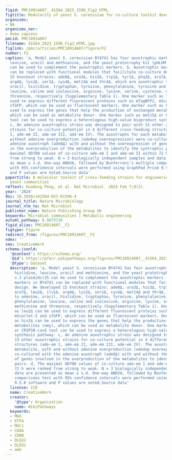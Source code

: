 ```yaml
---
figid: PMC10914607__41564_2023_1596_Fig2_HTML
figtitle: Modularity of yeast S. cerevisiae for co-culture toolkit development
organisms:
- NA
organisms_ner:
- Homo sapiens
pmcid: PMC10914607
filename: 41564_2023_1596_Fig2_HTML.jpg
figlink: /pmc/articles/PMC10914607/figure/F2
number: F2
caption: 'a, Model yeast S. cerevisiae BY4741 has four auxotrophic markers of histidine,
  leucine, uracil and methionine, and the yeast prototrophy kit (pHLUM v.2 plasmids)35
  can be used to complement the auxotrophic markers. b, Auxotrophic markers in BY4741
  can be replaced with functional modules that facilitate co-culture design. We developed
  15 knockout strains: ade8Δ, ura3Δ, his3Δ, trp1Δ, tyr1Δ, pha2Δ, aro7Δ, leu2Δ, ilv1Δ,
  arg4Δ, lys2Δ, ser1Δ, cys4Δ, met14Δ and thr4Δ, which are auxotrophic to adenine,
  uracil, histidine, tryptophan, tyrosine, phenylalanine, tyrosine and phenylalanine,
  leucine, valine and isoleucine, arginine, lysine, serine, cysteine, methionine and
  threonine, respectively (Supplementary Table 1). One marker such as leu2∆ can be
  used to express different fluorescent proteins such as mTagBFP2, mScarlet-I and
  sfGFP, which can be used as fluorescent markers. One marker such as his3∆ can be
  used to express the genes that help the production of exchanged metabolites (emy),
  which can be used as metabolite donor. One marker such as met15∆ or CRIPSR-cas9
  tool can be used to express a heterologous high-value bioproduct synthesis pathway.
  c, An adenine auxotrophic strain was designed to pair with 13 other auxotrophic
  strains for co-culture potential in 4 different cross-feeding structures (ade-em
  I, ade-em II, ade-em III, ade-em IV). The auxotrophs for each metabolite, with and
  without adenine overproduction (ade4op overexpression) were co-cultured with the
  adenine auxotroph (ade8Δ) with and without the overexpression of genes involved
  in the overproduction of the metabolites to identify the syntrophic pairs. d, The
  maximal OD700 values of co-culture ade-em I and ade-em II within 72 h were ranked
  from strong to weak. N = 3 biologically independent samples and data are presented
  as mean ± s.d. One-way ANOVA, followed by Bonferroni’s multiple comparisons test
  with 95% confidence intervals were performed using GraphPad Prism 9.5.0 software
  and P values are noted.Source data'
papertitle: A molecular toolkit of cross-feeding strains for engineering synthetic
  yeast communities
reftext: Huadong Peng, et al. Nat Microbiol. 2024 Feb 7;9(3).
year: '2024'
doi: 10.1038/s41564-023-01596-4
journal_title: Nature Microbiology
journal_nlm_ta: Nat Microbiol
publisher_name: Nature Publishing Group UK
keywords: Microbial communities | Metabolic engineering
automl_pathway: 0.5673726
figid_alias: PMC10914607__F2
figtype: Figure
redirect_from: /figures/PMC10914607__F2
ndex: ''
seo: CreativeWork
schema-jsonld:
  '@context': https://schema.org/
  '@id': https://pfocr.wikipathways.org/figures/PMC10914607__41564_2023_1596_Fig2_HTML.html
  '@type': Dataset
  description: 'a, Model yeast S. cerevisiae BY4741 has four auxotrophic markers of
    histidine, leucine, uracil and methionine, and the yeast prototrophy kit (pHLUM
    v.2 plasmids)35 can be used to complement the auxotrophic markers. b, Auxotrophic
    markers in BY4741 can be replaced with functional modules that facilitate co-culture
    design. We developed 15 knockout strains: ade8Δ, ura3Δ, his3Δ, trp1Δ, tyr1Δ, pha2Δ,
    aro7Δ, leu2Δ, ilv1Δ, arg4Δ, lys2Δ, ser1Δ, cys4Δ, met14Δ and thr4Δ, which are auxotrophic
    to adenine, uracil, histidine, tryptophan, tyrosine, phenylalanine, tyrosine and
    phenylalanine, leucine, valine and isoleucine, arginine, lysine, serine, cysteine,
    methionine and threonine, respectively (Supplementary Table 1). One marker such
    as leu2∆ can be used to express different fluorescent proteins such as mTagBFP2,
    mScarlet-I and sfGFP, which can be used as fluorescent markers. One marker such
    as his3∆ can be used to express the genes that help the production of exchanged
    metabolites (emy), which can be used as metabolite donor. One marker such as met15∆
    or CRIPSR-cas9 tool can be used to express a heterologous high-value bioproduct
    synthesis pathway. c, An adenine auxotrophic strain was designed to pair with
    13 other auxotrophic strains for co-culture potential in 4 different cross-feeding
    structures (ade-em I, ade-em II, ade-em III, ade-em IV). The auxotrophs for each
    metabolite, with and without adenine overproduction (ade4op overexpression) were
    co-cultured with the adenine auxotroph (ade8Δ) with and without the overexpression
    of genes involved in the overproduction of the metabolites to identify the syntrophic
    pairs. d, The maximal OD700 values of co-culture ade-em I and ade-em II within
    72 h were ranked from strong to weak. N = 3 biologically independent samples and
    data are presented as mean ± s.d. One-way ANOVA, followed by Bonferroni’s multiple
    comparisons test with 95% confidence intervals were performed using GraphPad Prism
    9.5.0 software and P values are noted.Source data'
  license: CC0
  name: CreativeWork
  creator:
    '@type': Organization
    name: WikiPathways
  keywords:
  - MAX
  - ETFA
  - MUC1
  - CD8A
  - CD8B
  - DLEU2
  - DLEU1
  - ade
---
```

